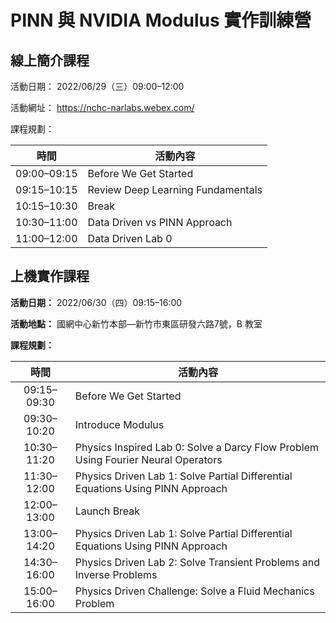 # PINN 與 NVIDIA Modulus 實作訓練營

## 線上簡介課程

活動日期： 2022/06/29（三）09:00&ndash;12:00

活動網址： https://nchc-narlabs.webex.com/

課程規劃：

| 時間 | 活動內容 |
| :----------: | -------- |
| 09:00&ndash;09:15 | Before We Get Started |
| 09:15&ndash;10:15 | Review Deep Learning Fundamentals |
| 10:15&ndash;10:30 | Break |
| 10:30&ndash;11:00 | Data Driven vs PINN Approach |
| 11:00&ndash;12:00 | Data Driven Lab 0 |

## 上機實作課程

**活動日期：** 2022/06/30（四）09:15&ndash;16:00

**活動地點：** 國網中心新竹本部—新竹市東區研發六路7號，B 教室

**課程規劃：**

| 時間 | 活動內容 |
| :----------: | -------- |
| 09:15&ndash;09:30 | Before We Get Started |
| 09:30&ndash;10:20 | Introduce Modulus |
| 10:30&ndash;11:20 | Physics Inspired Lab 0: Solve a Darcy Flow Problem Using Fourier Neural Operators |
| 11:30&ndash;12:00 | Physics Driven Lab 1: Solve Partial Differential Equations Using PINN Approach |
| 12:00&ndash;13:00 | Launch Break |
| 13:00&ndash;14:20 | Physics Driven Lab 1: Solve Partial Differential Equations Using PINN Approach |
| 14:30&ndash;16:00 | Physics Driven Lab 2: Solve Transient Problems and Inverse Problems |
| 15:00&ndash;16:00 | Physics Driven Challenge: Solve a Fluid Mechanics Problem |

<!--
  vim:ft=markdown et wrap sw=4 sts=4:
  -->

